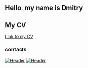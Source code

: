 ## Hello, my name is Dmitry 
## My CV
[Link to my CV](https://drive.google.com/file/d/1-CJrHaw1uk7L_bTjZd_P0iuNlER_BFYL/view?usp=sharing/)

### contacts
[![Header](https://img.shields.io/badge/Telegram-090909?style=for-the-badge&logo=telegram&logoColor=31a5db)](https://t.me/Dimitry191)
[![Header](https://img.shields.io/badge/Linkedin-090909?style=for-the-badge&logo=linkedin&logoColor=0073b1)](http://linkedin.com/in/dmitry-gorelikov-41639820b)
